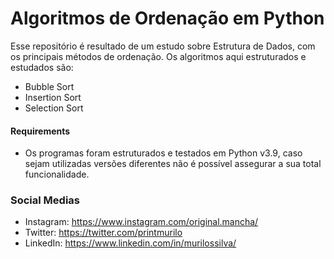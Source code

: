 <h1>Algoritmos de Ordenação em Python</h1>

Esse repositório é resultado de um estudo sobre Estrutura de Dados, com os principais métodos de ordenação. Os algoritmos aqui estruturados e estudados são:

- Bubble Sort
- Insertion Sort
- Selection Sort

<h4>Requirements</h4>

- Os programas foram estruturados e testados em Python v3.9, caso sejam utilizadas versões diferentes não é possível assegurar a sua total funcionalidade.

<h3>Social Medias</h3>

- Instagram: https://www.instagram.com/original.mancha/
- Twitter: https://twitter.com/printmurilo
- LinkedIn: https://www.linkedin.com/in/murilossilva/
